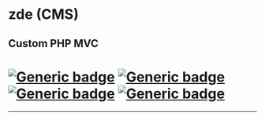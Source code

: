 # zde (CMS)
## Custom PHP MVC
# [![Generic badge](https://img.shields.io/badge/Used-HTML-green.svg?style=plastic&logo=HTML5)](https://developer.mozilla.org/en-US/docs/Web/Guide/HTML/HTML5) [![Generic badge](https://img.shields.io/badge/Used-CSS-blue.svg?style=plastic&logo=CSS3)](https://www.tutorialrepublic.com/css-tutorial/) [![Generic badge](https://img.shields.io/badge/Used-JS-yellow.svg?style=plastic&logo=JavaScript)](https://developer.mozilla.org/en-US/docs/Web/JavaScript) [![Generic badge](https://img.shields.io/badge/Used-PHP-lightgrey.svg?style=plastic&logo=php)](https://www.php.net/)

<hr>
 
